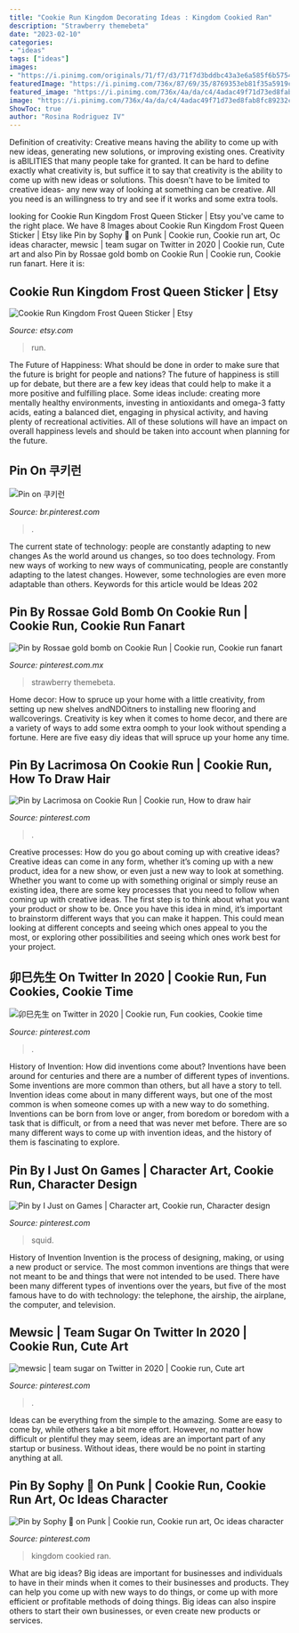 ```yaml
---
title: "Cookie Run Kingdom Decorating Ideas : Kingdom Cookied Ran"
description: "Strawberry themebeta"
date: "2023-02-10"
categories:
- "ideas"
tags: ["ideas"]
images:
- "https://i.pinimg.com/originals/71/f7/d3/71f7d3bddbc43a3e6a585f6b57544347.png"
featuredImage: "https://i.pinimg.com/736x/87/69/35/8769353eb81f35a5919cae0510d3dbd0.jpg"
featured_image: "https://i.pinimg.com/736x/4a/da/c4/4adac49f71d73ed8fab8fc89232cf707.jpg"
image: "https://i.pinimg.com/736x/4a/da/c4/4adac49f71d73ed8fab8fc89232cf707.jpg"
ShowToc: true
author: "Rosina Rodriguez IV"
---
```



Definition of creativity: Creative means having the ability to come up with new ideas, generating new solutions, or improving existing ones.
Creativity is aBILITIES that many people take for granted. It can be hard to define exactly what creativity is, but suffice it to say that creativity is the ability to come up with new ideas or solutions. This doesn't have to be limited to creative ideas- any new way of looking at something can be creative. All you need is an willingness to try and see if it works and some extra tools.

	

		
looking for Cookie Run Kingdom Frost Queen Sticker | Etsy you've came to the right place. We have 8 Images about Cookie Run Kingdom Frost Queen Sticker | Etsy like Pin by Sophy 🌺 on Punk | Cookie run, Cookie run art, Oc ideas character, mewsic | team sugar on Twitter in 2020 | Cookie run, Cute art and also Pin by Rossae gold bomb on Cookie Run | Cookie run, Cookie run fanart. Here it is:
		
    
## Cookie Run Kingdom Frost Queen Sticker | Etsy

<img loading=lazy src="https://i.etsystatic.com/32574819/r/il/0af804/3544962421/il_1140xN.3544962421_c01k.jpg" onerror="this.onerror=null;this.src='https://tse4.mm.bing.net/th?id=OIP.dbwuGMEH5CKa-WUqhX7r6QHaJ4&amp;pid=15.1';" alt="Cookie Run Kingdom Frost Queen Sticker | Etsy">

_Source: etsy.com_

>run. 

	

The Future of Happiness: What should be done in order to make sure that the future is bright for people and nations?
The future of happiness is still up for debate, but there are a few key ideas that could help to make it a more positive and fulfilling place. Some ideas include: creating more mentally healthy environments, investing in antioxidants and omega-3 fatty acids, eating a balanced diet, engaging in physical activity, and having plenty of recreational activities. All of these solutions will have an impact on overall happiness levels and should be taken into account when planning for the future.

    
## Pin On 쿠키런

<img loading=lazy src="https://i.pinimg.com/736x/4a/da/c4/4adac49f71d73ed8fab8fc89232cf707.jpg" onerror="this.onerror=null;this.src='https://tse3.mm.bing.net/th?id=OIP.IzQhm3rjp6kkWAcXYO62WAHaHa&amp;pid=15.1';" alt="Pin on 쿠키런">

_Source: br.pinterest.com_

>. 

	

The current state of technology: people are constantly adapting to new changes
As the world around us changes, so too does technology. From new ways of working to new ways of communicating, people are constantly adapting to the latest changes. However, some technologies are even more adaptable than others. Keywords for this article would be Ideas 202
    
## Pin By Rossae Gold Bomb On Cookie Run | Cookie Run, Cookie Run Fanart

<img loading=lazy src="https://i.pinimg.com/736x/d9/19/71/d9197136084bc62b76bba60eba19df51.jpg" onerror="this.onerror=null;this.src='https://tse4.mm.bing.net/th?id=OIP.wvVMPT9MaNxRKJwnMS5AUQHaEo&amp;pid=15.1';" alt="Pin by Rossae gold bomb on Cookie Run | Cookie run, Cookie run fanart">

_Source: pinterest.com.mx_

>strawberry themebeta. 

	

Home decor: How to spruce up your home with a little creativity, from setting up new shelves andNDOitners to installing new flooring and wallcoverings.
Creativity is key when it comes to home decor, and there are a variety of ways to add some extra oomph to your look without spending a fortune. Here are five easy diy ideas that will spruce up your home any time.

    
## Pin By Lacrimosa On Cookie Run | Cookie Run, How To Draw Hair

<img loading=lazy src="https://i.pinimg.com/736x/c5/88/44/c58844b820700816bada9c2bf32e7799.jpg" onerror="this.onerror=null;this.src='https://tse3.mm.bing.net/th?id=OIP.45OyPKQG6LaxKNYt8HLQBAHaJW&amp;pid=15.1';" alt="Pin by Lacrimosa on Cookie Run | Cookie run, How to draw hair">

_Source: pinterest.com_

>. 

	

Creative processes: How do you go about coming up with creative ideas?
Creative ideas can come in any form, whether it’s coming up with a new product, idea for a new show, or even just a new way to look at something. Whether you want to come up with something original or simply reuse an existing idea, there are some key processes that you need to follow when coming up with creative ideas. 
The first step is to think about what you want your product or show to be. Once you have this idea in mind, it’s important to brainstorm different ways that you can make it happen. This could mean looking at different concepts and seeing which ones appeal to you the most, or exploring other possibilities and seeing which ones work best for your project.

    
## 卯巳先生 On Twitter In 2020 | Cookie Run, Fun Cookies, Cookie Time

<img loading=lazy src="https://i.pinimg.com/originals/71/f7/d3/71f7d3bddbc43a3e6a585f6b57544347.png" onerror="this.onerror=null;this.src='https://tse4.mm.bing.net/th?id=OIP.-xqw-PT_qUMsONV4V6LcdAHaFO&amp;pid=15.1';" alt="卯巳先生 on Twitter in 2020 | Cookie run, Fun cookies, Cookie time">

_Source: pinterest.com_

>. 

	

History of Invention: How did inventions come about?
Inventions have been around for centuries and there are a number of different types of inventions. Some inventions are more common than others, but all have a story to tell. Invention ideas come about in many different ways, but one of the most common is when someone comes up with a new way to do something. Inventions can be born from love or anger, from boredom or boredom with a task that is difficult, or from a need that was never met before. There are so many different ways to come up with invention ideas, and the history of them is fascinating to explore.

    
## Pin By I Just On Games | Character Art, Cookie Run, Character Design

<img loading=lazy src="https://i.pinimg.com/originals/a5/85/17/a5851799f7558d93b2cb9d752a6b772a.jpg" onerror="this.onerror=null;this.src='https://tse4.mm.bing.net/th?id=OIP.4ffn6wmN41l1WU_IlXPv0gHaHt&amp;pid=15.1';" alt="Pin by I Just on Games | Character art, Cookie run, Character design">

_Source: pinterest.com_

>squid. 

	

History of Invention
Invention is the process of designing, making, or using a new product or service. The most common inventions are things that were not meant to be and things that were not intended to be used. There have been many different types of inventions over the years, but five of the most famous have to do with technology: the telephone, the airship, the airplane, the computer, and television.

    
## Mewsic | Team Sugar On Twitter In 2020 | Cookie Run, Cute Art

<img loading=lazy src="https://i.pinimg.com/736x/ac/ef/39/acef39d7e59bbea3dc86644d1df78ba6.jpg" onerror="this.onerror=null;this.src='https://tse2.mm.bing.net/th?id=OIP.bzslUy7F_GUdL0qX7uYepwHaE3&amp;pid=15.1';" alt="mewsic | team sugar on Twitter in 2020 | Cookie run, Cute art">

_Source: pinterest.com_

>. 

	

Ideas can be everything from the simple to the amazing. Some are easy to come by, while others take a bit more effort. However, no matter how difficult or plentiful they may seem, ideas are an important part of any startup or business. Without ideas, there would be no point in starting anything at all.

    
## Pin By Sophy 🌺 On Punk | Cookie Run, Cookie Run Art, Oc Ideas Character

<img loading=lazy src="https://i.pinimg.com/736x/87/69/35/8769353eb81f35a5919cae0510d3dbd0.jpg" onerror="this.onerror=null;this.src='https://tse4.mm.bing.net/th?id=OIP.UDOrNv2PTRFWso6VthBeOAHaJ4&amp;pid=15.1';" alt="Pin by Sophy 🌺 on Punk | Cookie run, Cookie run art, Oc ideas character">

_Source: pinterest.com_

>kingdom cookied ran. 

	

What are big ideas?
Big ideas are important for businesses and individuals to have in their minds when it comes to their businesses and products. They can help you come up with new ways to do things, or come up with more efficient or profitable methods of doing things. Big ideas can also inspire others to start their own businesses, or even create new products or services.

